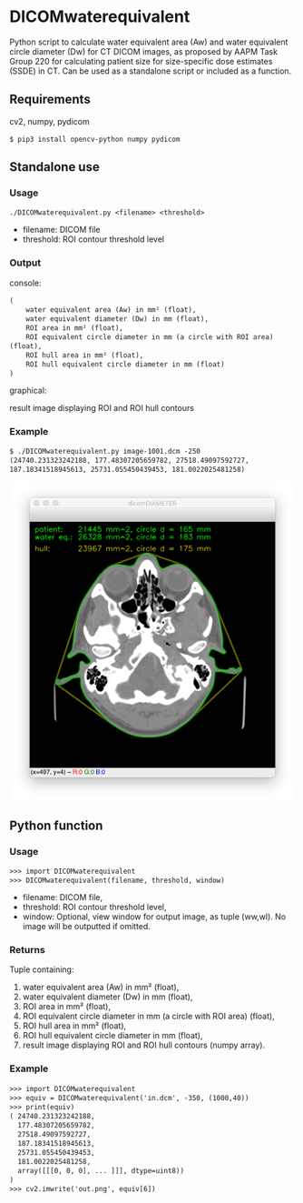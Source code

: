 # DICOMwaterequivalent
Python script to calculate water equivalent area (Aw) and water equivalent circle diameter (Dw) for CT DICOM images, as proposed by AAPM Task Group 220 for calculating patient size for size-specific dose estimates (SSDE) in CT. Can be used as a standalone script or included as a function.

## Requirements
cv2, numpy, pydicom

    $ pip3 install opencv-python numpy pydicom

## Standalone use
### Usage

    ./DICOMwaterequivalent.py <filename> <threshold>

* filename:  DICOM file
* threshold: ROI contour threshold level

### Output
console:
```
(
	water equivalent area (Aw) in mm² (float),
	water equivalent diameter (Dw) in mm (float),
	ROI area in mm² (float),
	ROI equivalent circle diameter in mm (a circle with ROI area) (float),
	ROI hull area in mm² (float),
	ROI hull equivalent circle diameter in mm (float)
)
```

graphical:

result image displaying ROI and ROI hull contours


### Example

    $ ./DICOMwaterequivalent.py image-1001.dcm -250
    (24740.231323242188, 177.48307205659782, 27518.49097592727, 187.18341518945613, 25731.055450439453, 181.0022025481258)
<img align="left" src="screenshot.png" />
<br clear="all" />

## Python function
### Usage

    >>> import DICOMwaterequivalent
    >>> DICOMwaterequivalent(filename, threshold, window)

* filename:  DICOM file,
* threshold: ROI contour threshold level,
* window:    Optional, view window for output image, as tuple (ww,wl). No image will be outputted if omitted.

### Returns
Tuple containing:
1.  water equivalent area (Aw) in mm² (float),
2.  water equivalent diameter (Dw) in mm (float),
3.  ROI area in mm² (float),
4.  ROI equivalent circle diameter in mm (a circle with ROI area) (float),
5.  ROI hull area in mm² (float),
6.  ROI hull equivalent circle diameter in mm (float),
7.  result image displaying ROI and ROI hull contours (numpy array).

### Example

    >>> import DICOMwaterequivalent
    >>> equiv = DICOMwaterequivalent('in.dcm', -350, (1000,40))
    >>> print(equiv)
    ( 24740.231323242188, 
      177.48307205659782, 
      27518.49097592727,
      187.18341518945613,
      25731.055450439453,
      181.0022025481258,
      array([[[0, 0, 0], ... ]]], dtype=uint8))
    )
    >>> cv2.imwrite('out.png', equiv[6])
